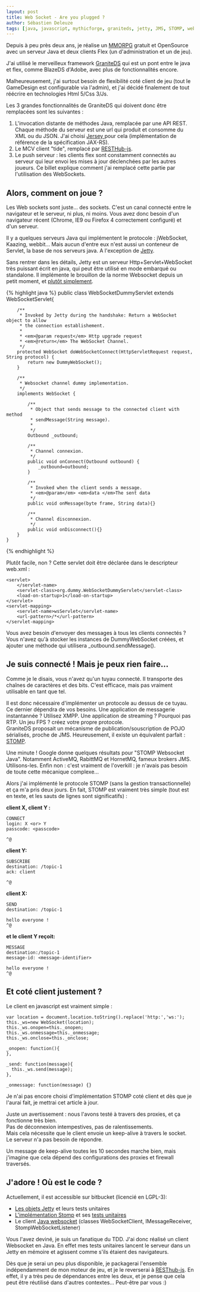 ```yaml
---
layout: post
title: Web Socket - Are you plugged ?
author: Sébastien Deleuze
tags: [java, javascript, mythicforge, graniteds, jetty, JMS, STOMP, websocket]
---
```


Depuis à peu près deux ans, je réalise un [MMORPG](https://bitbucket.org/feugy/myth/wiki/Home) gratuit et OpenSource avec un serveur Java et deux clients Flex (un d'administration et un de jeu).

J'ai utilisé le merveilleux framework [GraniteDS](http://www.graniteds.org/confluence/pages/viewpage.action?pageId=229378) qui est un pont entre le java et flex, comme BlazeDS d'Adobe, avec plus de fonctionnalités encore.  
  
Malheureusement, j'ai surtout besoin de flexibilité coté client de jeu (tout le GameDesign est configurable via l'admin), et j'ai décidé finalement de tout réécrire en technologies Html 5/Css 3/Js.

Les 3 grandes fonctionnalités de GraniteDS qui doivent donc être remplacées sont les suivantes :

1.  L'invocation distante de méthodes Java, remplacée par une API REST. Chaque méthode du serveur est une url qui produit et consomme du XML ou du JSON. J'ai choisi [Jersey ](http://jersey.java.net/) pour cela (implémentation de référence de la spécification JAX-RS).  
2.  Le MCV client "tide", remplacé par [RESTHub-js](https://bitbucket.org/ilabs/resthub-js/src).
3.  Le push serveur : les clients flex sont constamment connectés au serveur qui leur envoi les mises à jour déclenchées par les autres joueurs. Ce billet explique comment j'ai remplacé cette partie par l'utilisation des WebSockets.
 
## Alors, comment on joue ?

Les Web sockets sont juste... des sockets. C'est un canal connecté entre le navigateur et le serveur, ni plus, ni moins. Vous avez donc besoin d'un navigateur récent (Chrome, IE9 ou Firefox 4 correctement configuré) et d'un serveur.

Il y a quelques serveurs Java qui implémentent le protocole : jWebSocket, Kaazing, webbit... Mais aucun d'entre eux n'est aussi un conteneur de Servlet, la base de nos serveurs java. A l'exception de [Jetty](http://jetty.codehaus.org/jetty/).  
  
Sans rentrer dans les détails, Jetty est un serveur Http+Servlet+WebSocket très puissant écrit en java, qui peut être utilisé en mode embarqué ou standalone. Il implémente le brouillon de la norme Websocket depuis un petit moment, et [plutôt simplement](http://blogs.webtide.com/gregw/entry/jetty_websocket_server).

{% highlight java %}
	public class WebSocketDummyServlet extends WebSocketServlet{
		
		/**
		 * Invoked by Jetty during the handshake: Return a WebSocket object to allow 
		 * the connection establishement.
		 *
		 * <em>@param request</em> Http upgrade request
		 * <em>@return</em> The WebSocket Channel.
		 */
		protected WebSocket doWebSocketConnect(HttpServletRequest request, String protocol) {
			return new DummyWebSocket();
		}
		
		/**
		 * Websocket channel dummy implementation.
		 */
		implements WebSocket {

			/**
			 * Object that sends message to the connected client with method 
			 * sendMessage(String message).
			 *
			 */
			Outbound _outbound;

			/**
			 * Channel connexion.
			 */
			public void onConnect(Outbound outbound) {
				_outbound=outbound;
			}
		  
			/**
			 * Invoked when the client sends a message.
			 * <em>@param</em> <em>data </em>The sent data
			 */
			public void onMessage(byte frame, String data){}

			/**
			 * Channel disconnexion.
			 */
			public void onDisconnect(){}
		}
	}
{% endhighlight %}

Plutôt facile, non ? Cette servlet doit être déclarée dans le descripteur web.xml :

    <servlet>
        </servlet-name>
        <servlet-class>org.dummy.WebSocketDummyServlet</servlet-class>
        <load-on-startup>1</load-on-startup>
    </servlet>
    <servlet-mapping>
        <servlet-name>wsServlet</servlet-name>
        <url-pattern>/*</url-pattern>
    </servlet-mapping>


Vous avez besoin d'envoyer des messages à tous les clients connectés ? Vous n'avez qu'à stocker les instances de  DummyWebSocket créées, et ajouter une méthode qui utilisera _outbound.sendMessage().

## Je suis connecté ! Mais je peux rien faire...

Comme je le disais, vous n'avez qu'un tuyau connecté. Il transporte des chaînes de caractères et des bits. C'est efficace, mais pas vraiment utilisable en tant que tel.

Il est donc nécessaire d'implémenter un protocole au dessus de ce tuyau. Ce dernier dépendra de vos besoins. Une application de messagerie instantannée ? Utilisez XMPP. Une application de streaming ? Pourquoi pas RTP. Un jeu FPS ? créez  votre propre protocole.  
GraniteDS proposait un mécanisme de publication/souscription de POJO sérialisés, proche de JMS. Heureusement, il existe un équivalent parfait : [STOMP](http://stomp.codehaus.org/Protocol).

Une minute ! Google donne quelques résultats pour "STOMP Websocket Java". Notamment ActiveMQ, RabittMQ et HornetMQ, fameux brokers JMS. Utilisons-les. Enfin non : c'est vraiment de l'overkill : je n'avais pas besoin de toute cette mécanique complexe...

Alors j'ai implémenté le protocole STOMP (sans la gestion transactionnelle) et ça m'a pris deux jours. En fait, STOMP est vraiment très simple (tout est en texte, et les sauts de lignes sont significatifs) :

**client X, client Y :**
	
	CONNECT
	login: X <or> Y
	passcode: <passcode>

	^@

**client Y:**
	
	SUBSCRIBE
	destination: /topic-1
	ack: client

	^@

**client X:**
	
	SEND
	destination: /topic-1

	hello everyone !
	^@

**et le client Y reçoit:**
	
	MESSAGE
	destination:/topic-1
	message-id: <message-identifier>

	hello everyone !
	^@

## Et coté client justement ?

Le client en javascript est vraiment simple :

	var location = document.location.toString().replace('http:','ws:');
	this._ws=new WebSocket(location);
	this._ws.onopen=this._onopen;
	this._ws.onmessage=this._onmessage;
	this._ws.onclose=this._onclose;

	_onopen: function(){
	},

	_send: function(message){
	  this._ws.send(message);
	},

	_onmessage: function(message) {}
  
Je n'ai pas encore choisi d'implémentation STOMP coté client et dès que je l'aurai fait, je mettrai cet article à jour.  
  
Juste un avertissement : nous l'avons testé à travers des proxies, et ça fonctionne très bien.  
Pas de déconnexion intempestives, pas de ralentissements.  
Mais cela nécessite que le client envoie un keep-alive à travers le socket. Le serveur n'a pas besoin de répondre.  
  
Un message de keep-alive toutes les 10 secondes marche bien, mais j'imagine que cela dépend des configurations des proxies et firewall traversés.

## J'adore ! Où est le code ?

Actuellement, il est accessible sur bitbucket (licencié en LGPL-3):

*   [Les objets Jetty](https://bitbucket.org/feugy/myth/src/1a56ca416b5a/chronos-webapp/src/main/java/org/mythicforge/tools/websocket/) et leurs tests unitaires
*   [L'implémentation Stomp](https://bitbucket.org/feugy/myth/src/1a56ca416b5a/chronos-webapp/src/main/java/org/mythicforge/tools/stomp/) et ses [tests unitaires](https://bitbucket.org/feugy/myth/src/1a56ca416b5a/chronos-webapp/src/test/java/org/mythicforge/tools/stomp/)
*   Le client [Java websocket](https://bitbucket.org/feugy/myth/src/1a56ca416b5a/chronos-webapp/src/test/java/org/mythicforge/tools/) (classes WebSocketClient, IMessageReceiver, StompWebSocketListener)

Vous l'avez deviné, je suis un fanatique du TDD. J'ai donc réalisé un client Websocket en Java. En effet mes tests unitaires lancent le serveur dans un Jetty en mémoire et agissent comme s'ils étaient des navigateurs.

Dès que je serai un peu plus disponible, je packagerai l'ensemble indépendamment de mon moteur de jeu, et je le reverserai à [RESThub-js](https://bitbucket.org/ilabs/resthub-js/). 
En effet, il y a très peu de dépendances entre les deux, et je pense que cela peut être réutilisé dans d'autres contextes... Peut-être par vous :)  

